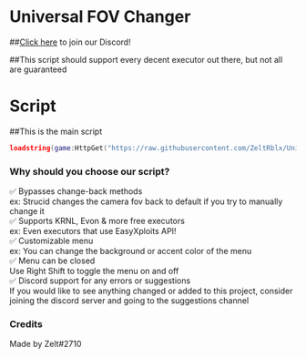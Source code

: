 # Universal FOV Changer

##[Click here](https://discord.gg/7Q5sukafeX) to join our Discord!

##This script should support every decent executor out there, but not all are guaranteed

# Script

##This is the main script

```lua
loadstring(game:HttpGet("https://raw.githubusercontent.com/ZeltRblx/Universal-FOV-Changer/main/script.lua"))()
```

### Why should you choose our script?

✅ Bypasses change-back methods <br />
     ex: Strucid changes the camera fov back to default if you try to manually change it <br />
✅ Supports KRNL, Evon & more free executors <br />
     ex: Even executors that use EasyXploits API! <br />
✅ Customizable menu <br />
     ex: You can change the background or accent color of the menu <br />
✅ Menu can be closed <br />
     Use Right Shift to toggle the menu on and off <br />
✅ Discord support for any errors or suggestions <br />
     If you would like to see anything changed or added to this project, consider joining the discord server and going to the suggestions channel <br />

### Credits

Made by Zelt#2710 <br />

